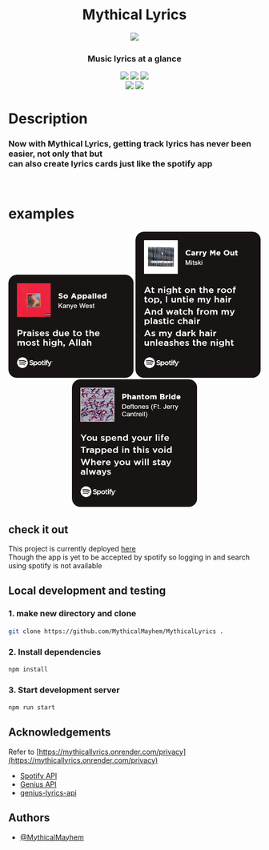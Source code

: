 <div align='center'>
<h1>Mythical Lyrics</h1>
<img  src='https://github.com/MythicalMayhem/MythicalLyrics/assets/72671232/240f6da3-cc90-4e8f-904b-39cbd7daae77' width='395px'>
 <h3>Music lyrics at a glance</h3>
 <div align='center'>
 <img src='https://img.shields.io/github/stars/MythicalMayhem/MythicalLyrics'>
 <img src='https://img.shields.io/github/last-commit/MythicalMayhem/MythicalLyrics/main'>
 <img src='https://img.shields.io/github/license/MythicalMayhem/MythicalLyrics'><br>
 <img src='https://img.shields.io/website/https/mythicallyrics.onrender.com'>
 <img src='https://img.shields.io/github/repo-size/MythicalMayhem/MythicalLyrics'>
</div>
</div>
 
# Description 
<div  >
 <h3  >
Now with Mythical Lyrics, getting track lyrics has never been easier, not only that but<br>
  can also create lyrics cards just like the spotify app</h3>
</div>
 <br>

# examples 
<div align='center'>
<img src='readme/lyricexp1.png' width='250px'/>
<img src='readme/lyricexp3.png' width='250px'/>
<img src='readme/lyricexp2.png' width='250px'/>
</div >

## check it out 
This project is currently deployed [here](https://mythicallyrics.onrender.com)<br>
Though the app is yet to be accepted by spotify
so logging in and search using spotify is not available


## Local development and testing

### 1. make new directory and clone

```bash
git clone https://github.com/MythicalMayhem/MythicalLyrics .
```

### 2. Install dependencies

```bash
npm install
```

### 3. Start development server

```bash
npm run start
```

## Acknowledgements

Refer to [https://mythicallyrics.onrender.com/privacy](https://mythicallyrics.onrender.com/privacy)

- [Spotify API](https://developer.spotify.com/)
- [Genius API](https://docs.genius.com)
- [genius-lyrics-api](https://github.com/farshed/genius-lyrics-api)

## Authors

- [@MythicalMayhem](https://github.com/MythicalMayhem)
